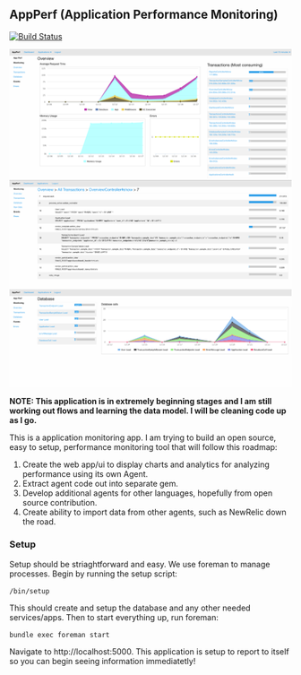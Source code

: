 ## AppPerf (Application Performance Monitoring)

[![Build Status](https://travis-ci.org/randy-girard/app_perf.svg?branch=master)](https://travis-ci.org/randy-girard/app_perf)

![Overview](/doc/overview.png?raw=true "Overview")
![Sample](/doc/sample.png?raw=true "Sample")
![Database](/doc/database.png?raw=true "Database")

<b>NOTE: This application is in extremely beginning stages and I am still working out flows and learning the data model. I will be cleaning code up as I go.</b>

This is a application monitoring app. I am trying to build an open source, easy to setup, performance monitoring tool that will follow this roadmap:

1.  Create the web app/ui to display charts and analytics for analyzing performance using its own Agent.
2.  Extract agent code out into separate gem.
3.  Develop additional agents for other languages, hopefully from open source contribution.
4.  Create ability to import data from other agents, such as NewRelic down the road.
  
  
### Setup

Setup should be striaghtforward and easy. We use foreman to manage processes. Begin by running the setup script:

```
/bin/setup
```
  
This should create and setup the database and any other needed services/apps. Then to start everything up, run foreman:

```
bundle exec foreman start
```

Navigate to http://localhost:5000. This application is setup to report to itself so you can begin seeing information immediatetly!
